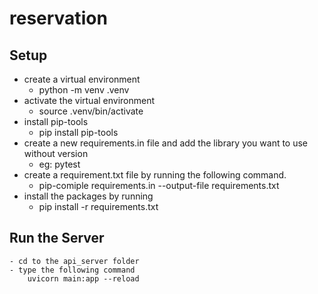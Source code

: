 # reservation

## Setup
  - create a virtual environment
    - python -m venv .venv
  - activate the virtual environment
    - source .venv/bin/activate
  - install pip-tools
    - pip install pip-tools
  - create a new requirements.in file and add the library you want to use without version
    - eg: pytest
  - create a requirement.txt file by running the following command.
    - pip-comiple requirements.in --output-file requirements.txt
  - install the packages by running 
    - pip install -r requirements.txt

## Run the Server
    - cd to the api_server folder
    - type the following command
        uvicorn main:app --reload
